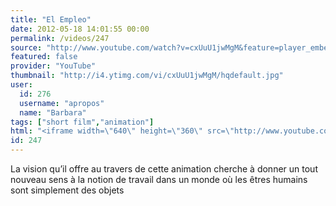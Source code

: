 ```yaml
---
title: "El Empleo"
date: 2012-05-18 14:01:55 00:00
permalink: /videos/247
source: "http://www.youtube.com/watch?v=cxUuU1jwMgM&feature=player_embedded"
featured: false
provider: "YouTube"
thumbnail: "http://i4.ytimg.com/vi/cxUuU1jwMgM/hqdefault.jpg"
user:
  id: 276
  username: "apropos"
  name: "Barbara"
tags: ["short film","animation"]
html: "<iframe width=\"640\" height=\"360\" src=\"http://www.youtube.com/embed/cxUuU1jwMgM?wmode=transparent&fs=1&feature=oembed\" frameborder=\"0\" allowfullscreen></iframe>"
id: 247
---
```


La vision qu’il offre au travers de cette animation cherche à donner un tout nouveau sens à la notion de travail dans un monde où les êtres humains sont simplement des objets